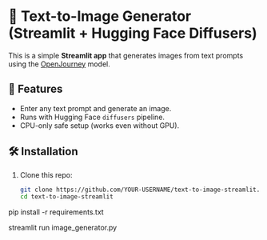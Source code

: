 # 🎨 Text-to-Image Generator (Streamlit + Hugging Face Diffusers)

This is a simple **Streamlit app** that generates images from text prompts using the [OpenJourney](https://huggingface.co/prompthero/openjourney) model.

## 🚀 Features
- Enter any text prompt and generate an image.
- Runs with Hugging Face `diffusers` pipeline.
- CPU-only safe setup (works even without GPU).

## 🛠️ Installation

1. Clone this repo:
   ```bash
   git clone https://github.com/YOUR-USERNAME/text-to-image-streamlit.git
   cd text-to-image-streamlit
pip install -r requirements.txt

streamlit run image_generator.py
